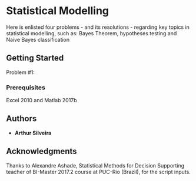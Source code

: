 # Statistical Modelling
Here is enlisted four problems - and its resolutions - regarding key topics in statistical modelling, such as: Bayes Theorem, hypotheses testing and Naive Bayes classification
## Getting Started
Problem #1:

### Prerequisites
Excel 2010 and Matlab 2017b
## Authors
* **Arthur Silveira**
## Acknowledgments
Thanks to Alexandre Ashade, Statistical Methods for Decision Supporting teacher of BI-Master 2017.2 course at PUC-Rio (Brazil), for the script inputs.
